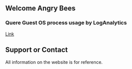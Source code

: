 ## Welcome Angry Bees

### Quere Guest OS process usage by LogAnalytics

[Link](https://www.google.com.hk/)



## Support or Contact

All information on the website is for reference. 
